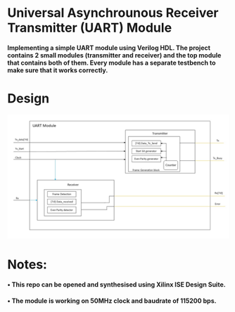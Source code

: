 # Universal Asynchrounous Receiver Transmitter (UART) Module
#### Implementing a simple UART module using Verilog HDL. The project contains 2 small modules (transmitter and receiver) and the top module that contains both of them. Every module has a separate testbench to make sure that it works correctly.


# Design

![UART-Module-Design](UART-Module-Design.jpg)

# Notes: 
#### • This repo can be opened and synthesised using Xilinx ISE Design Suite.
#### • The module is working on 50MHz clock and baudrate of 115200 bps.
